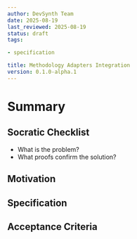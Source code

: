 ```yaml
---
author: DevSynth Team
date: 2025-08-19
last_reviewed: 2025-08-19
status: draft
tags:

- specification

title: Methodology Adapters Integration
version: 0.1.0-alpha.1
---
```


<!--
Required metadata fields:
- author: document author
- date: creation date
- last_reviewed: last review date
- status: draft | review | published
- tags: search keywords
- title: short descriptive name
- version: specification version
-->

# Summary

## Socratic Checklist
- What is the problem?
- What proofs confirm the solution?

## Motivation

## Specification

## Acceptance Criteria
